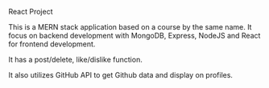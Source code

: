 React Project

This is a MERN stack application based on a course by the same name.
It focus on backend development with MongoDB, Express, NodeJS and React for frontend development. 

It has a post/delete, like/dislike function.

It also utilizes GitHub API to get Github data and display on profiles.
